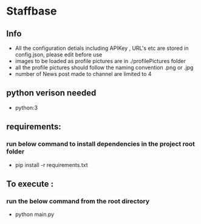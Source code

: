 # Staffbase

## Info 
- All the configuration detials including APIKey , URL's etc  are stored in config.json, please edit before use
- images to be loaded as profile pictures are in ./profilePictures folder
- all the profile pictures should follow the naming convention <extrenalID>.png or <externalID>.jpg
- number of News post made to channel are limited to 4 

## python verison needed
- python:3 

## requirements:
### run below command to install dependencies in the project root folder
- pip install -r requirements.txt

## To execute : 
### run the below command from the root directory
- python main.py

